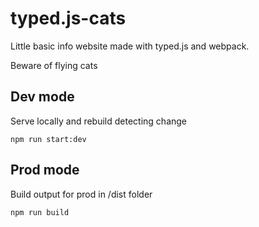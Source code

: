 # typed.js-cats

Little basic info website made with typed.js and webpack.

Beware of flying cats

## Dev mode

Serve locally and rebuild detecting change

`npm run start:dev`

## Prod mode

Build output for prod in /dist folder

`npm run build`
